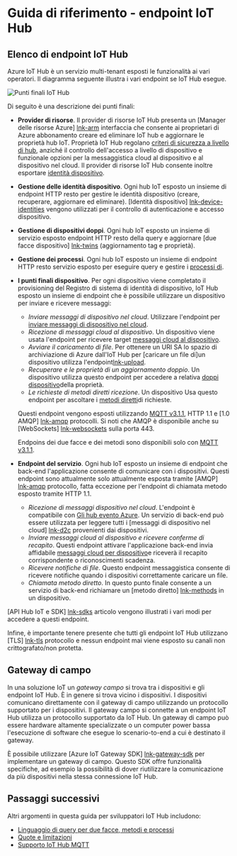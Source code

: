 <properties
 pageTitle="Guida per sviluppatori - endpoint IoT Hub | Microsoft Azure"
 description="Guida per sviluppatori di IoT Hub Azure - informazioni di riferimento sugli endpoint IoT Hub"
 services="iot-hub"
 documentationCenter=".net"
 authors="dominicbetts"
 manager="timlt"
 editor=""/>

<tags
 ms.service="iot-hub"
 ms.devlang="multiple"
 ms.topic="article"
 ms.tgt_pltfrm="na"
 ms.workload="na"
 ms.date="09/30/2016" 
 ms.author="dobett"/>

# <a name="reference---iot-hub-endpoints"></a>Guida di riferimento - endpoint IoT Hub

## <a name="list-of-iot-hub-endpoints"></a>Elenco di endpoint IoT Hub

Azure IoT Hub è un servizio multi-tenant esposti le funzionalità ai vari operatori. Il diagramma seguente illustra i vari endpoint se IoT Hub esegue.

![Punti finali IoT Hub][img-endpoints]

Di seguito è una descrizione dei punti finali:

* **Provider di risorse**. Il provider di risorse IoT Hub presenta un [Manager delle risorse Azure] [ lnk-arm] interfaccia che consente ai proprietari di Azure abbonamento creare ed eliminare IoT hub e aggiornare le proprietà hub IoT. Proprietà IoT Hub regolano [criteri di sicurezza a livello di hub][lnk-accesscontrol], anziché il controllo dell'accesso a livello di dispositivo e funzionale opzioni per la messaggistica cloud al dispositivo e al dispositivo nel cloud. Il provider di risorse IoT Hub consente inoltre esportare [identità dispositivo][lnk-importexport].
* **Gestione delle identità dispositivo**. Ogni hub IoT esposto un insieme di endpoint HTTP resto per gestire le identità dispositivo (creare, recuperare, aggiornare ed eliminare). [Identità dispositivo] [ lnk-device-identities] vengono utilizzati per il controllo di autenticazione e accesso dispositivo.
* **Gestione di dispositivi doppi**. Ogni hub IoT esposto un insieme di servizio esposto endpoint HTTP resto della query e aggiornare [due facce dispositivo] [ lnk-twins] (aggiornamento tag e proprietà).
* **Gestione dei processi**. Ogni hub IoT esposto un insieme di endpoint HTTP resto servizio esposto per eseguire query e gestire i [processi di][lnk-jobs].
* **I punti finali dispositivo**. Per ogni dispositivo viene completato il provisioning del Registro di sistema di identità di dispositivo, IoT Hub esposto un insieme di endpoint che è possibile utilizzare un dispositivo per inviare e ricevere messaggi:
    - *Inviare messaggi di dispositivo nel cloud*. Utilizzare l'endpoint per [inviare messaggi di dispositivo nel cloud][lnk-d2c].
    - *Ricezione di messaggi cloud al dispositivo*. Un dispositivo viene usata l'endpoint per ricevere target [messaggi cloud al dispositivo][lnk-c2d].
    - *Avviare il caricamento di file*. Per ottenere un URI SA lo spazio di archiviazione di Azure dall'IoT Hub per [caricare un file di]un dispositivo utilizza l'endpoint[lnk-upload].
    - *Recuperare e le proprietà di un aggiornamento doppio*. Un dispositivo utilizza questo endpoint per accedere a relativa [doppi dispositivo][lnk-twins]della proprietà.
    - *Le richieste di metodi diretti ricezione*. Un dispositivo Usa questo endpoint per ascoltare i [metodi diretti][lnk-methods]di richieste.

    Questi endpoint vengono esposti utilizzando [MQTT v3.1.1][lnk-mqtt], HTTP 1.1 e [1.0 AMQP] [ lnk-amqp] protocolli. Si noti che AMQP è disponibile anche su [WebSockets] [ lnk-websockets] sulla porta 443.
    
    Endpoins dei due facce e dei metodi sono disponibili solo con [MQTT v3.1.1][lnk-mqtt].

* **Endpoint del servizio**. Ogni hub IoT esposto un insieme di endpoint che back-end l'applicazione consente di comunicare con i dispositivi. Questi endpoint sono attualmente solo attualmente esposta tramite [AMQP] [ lnk-amqp] protocollo, fatta eccezione per l'endpoint di chiamata metodo esposto tramite HTTP 1.1.
    - *Ricezione di messaggi dispositivo nel cloud*. L'endpoint è compatibile con [Gli hub evento Azure][lnk-event-hubs]. Un servizio di back-end può essere utilizzata per leggere tutti i [messaggi di dispositivo nel cloud] [ lnk-d2c] provenienti dai dispositivi.
    - *Inviare messaggi cloud al dispositivo e ricevere conferme di recapito*. Questi endpoint attivare l'applicazione back-end invia affidabile [messaggi cloud per dispositivo][lnk-c2d]e riceverà il recapito corrispondente o riconoscimenti scadenza.
    - *Ricevere notifiche di file*. Questo endpoint messaggistica consente di ricevere notifiche quando i dispositivi correttamente caricare un file. 
    - *Chiamata metodo diretto*. In questo punto finale consente a un servizio di back-end richiamare un [metodo diretto] [ lnk-methods] in un dispositivo.

[API Hub IoT e SDK] [ lnk-sdks] articolo vengono illustrati i vari modi per accedere a questi endpoint.

Infine, è importante tenere presente che tutti gli endpoint IoT Hub utilizzano [TLS] [ lnk-tls] protocollo e nessun endpoint mai viene esposto su canali non crittografato/non protetta.

## <a name="field-gateways"></a>Gateway di campo

In una soluzione IoT un *gateway campo* si trova tra i dispositivi e gli endpoint IoT Hub. È in genere si trova vicino i dispositivi. I dispositivi comunicano direttamente con il gateway di campo utilizzando un protocollo supportato per i dispositivi. Il gateway campo si connette a un endpoint IoT Hub utilizza un protocollo supportato da IoT Hub. Un gateway di campo può essere hardware altamente specializzate o un computer power bassa l'esecuzione di software che esegue lo scenario-to-end a cui è destinato il gateway.

È possibile utilizzare [Azure IoT Gateway SDK] [ lnk-gateway-sdk] per implementare un gateway di campo. Questo SDK offre funzionalità specifiche, ad esempio la possibilità di dover riutilizzare la comunicazione da più dispositivi nella stessa connessione IoT Hub.

## <a name="next-steps"></a>Passaggi successivi

Altri argomenti in questa guida per sviluppatori IoT Hub includono:

- [Linguaggio di query per due facce, metodi e processi][lnk-devguide-query]
- [Quote e limitazioni][lnk-devguide-quotas]
- [Supporto IoT Hub MQTT][lnk-devguide-mqtt]

[lnk-gateway-sdk]: https://github.com/Azure/azure-iot-gateway-sdk

[img-endpoints]: ./media/iot-hub-devguide-endpoints/endpoints.png
[lnk-amqp]: https://www.amqp.org/
[lnk-mqtt]: http://mqtt.org/
[lnk-websockets]: https://tools.ietf.org/html/rfc6455
[lnk-arm]: ../azure-resource-manager/resource-group-overview.md
[lnk-event-hubs]: http://azure.microsoft.com/documentation/services/event-hubs/

[lnk-tls]: https://tools.ietf.org/html/rfc5246


[lnk-sdks]: iot-hub-devguide-sdks.md
[lnk-accesscontrol]: iot-hub-devguide-security.md#access-control-and-permissions
[lnk-importexport]: iot-hub-devguide-identity-registry.md#import-and-export-device-identities
[lnk-d2c]: iot-hub-devguide-messaging.md#device-to-cloud-messages
[lnk-device-identities]: iot-hub-devguide-identity-registry.md
[lnk-upload]: iot-hub-devguide-file-upload.md
[lnk-c2d]: iot-hub-devguide-messaging.md#cloud-to-device-messages
[lnk-methods]: iot-hub-devguide-direct-methods.md
[lnk-twins]: iot-hub-devguide-device-twins.md
[lnk-query]: iot-hub-devguide-query-language.md
[lnk-jobs]: iot-hub-devguide-jobs.md

[lnk-devguide-quotas]: iot-hub-devguide-quotas-throttling.md
[lnk-devguide-query]: iot-hub-devguide-query-language.md
[lnk-devguide-mqtt]: iot-hub-mqtt-support.md